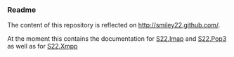 ### Readme

The content of this repository is reflected on http://smiley22.github.com/.

At the moment this contains the documentation for [S22.Imap](http://smiley22.github.com/S22.Imap/Documentation/)
and [S22.Pop3](http://smiley22.github.com/S22.Pop3/Documentation/) as well as for 
[S22.Xmpp](http://smiley22.github.com/S22.Xmpp/Documentation/)
